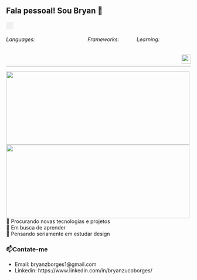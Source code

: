 ## Fala pessoal! Sou Bryan  👋

<div style="display: flex; flex-direction: row;">
  <div style="background-color: #f1f1f1; padding: 10px;">
  </div>
</div>

<div style="display: flex;">
  <h6>Languages:</h6>
  <img src="https://img.shields.io/badge/PHP-%20?style=flat-square&logo=php&logoColor=white&color=811100" height="16" />
  <img src="https://img.shields.io/badge/HTML-%20?style=flat-square&logo=html5&logoColor=white&color=700f0a" height="16" />
  <img src="https://img.shields.io/badge/C++-%20?style=flat-square&logo=c%2B%2B&logoColor=white&color=5f0d14" height="16" />
  <img src="https://img.shields.io/badge/CSS3-%20?style=flat-square&logo=css3&logoColor=white&color=4e0b1e" height="16" />
  <img src="https://img.shields.io/badge/JAVA-%20?style=flat-square&logo=java&logoColor=white&color=3e0928" height="16" />
  <img src="https://img.shields.io/badge/SASS-%20?style=flat-square&logo=sass&logoColor=white&color=2d0732" height="16" />
  <img src="https://img.shields.io/badge/TYPESCRIPT-%20?style=flat-square&logo=typescript&logoColor=white&color=1f053a" height="16" />
  <img src="https://img.shields.io/badge/PYTHON-%20?style=flat-square&logo=python&logoColor=white&color=130342" height="16"/>
  <img src="https://img.shields.io/badge/SQL-%20?style=flat-square&logo=mysql&logoColor=white&color=01004d" height="16"/>
  <h6>Frameworks:</h6>
<!--   <img src="https://img.shields.io/badge/LARAVEL-%20?style=flat-square&logo=laravel&logoColor=white&color=811100" height="16" /> -->
<!--   <img src="https://img.shields.io/badge/LUMEN-%20?style=flat-square&logo=lumen&logoColor=white&color=6b0e0d" height="16" /> -->
  <img src="https://img.shields.io/badge/VUE.JS-%20?style=flat-square&logo=vue.js&logoColor=white&color=550b1a" height="16" />
  <img src="https://img.shields.io/badge/BOOTSTRAP-%20?style=flat-square&logo=bootstrap&logoColor=white&color=3d0829" height="16" />
<!--   <img src="https://img.shields.io/badge/BULMA-%20?style=flat-square&logo=bulma&logoColor=white&color=230538" height="16" /> -->
  <img src="https://img.shields.io/badge/TAILWIND-%20?style=flat-square&logo=Tailwind%20CSS&logoColor=white&color=01004d" height="16" />
  
  <h6>Learning:</h6>
  <!--<img height="16" src="https://img.shields.io/badge/ELIXIR-%20?style=flat-square&logo=elixir&logoColor=white&color=811100" />-->
  <img height="16" src="https://img.shields.io/badge/RUST-%20?style=flat-square&logo=rust&logoColor=white&color=811200" />
<img height="16" src="https://img.shields.io/badge/RUBY-%20?style=flat-square&logo=ruby&logoColor=white&color=811200" />
</div>
&nbsp;
<a href="#">
  <img align="right" src="https://komarev.com/ghpvc/?username=bryantoken&style=flat-square" height="25" />
</a>



<!--<a target="_blank" href="https://13dev.pt">
  <img align="right" src="globe(1).svg" height="25" width="25"/>
</a>
<a target="_blank" href="https://linkedin.com/in/leo-oliveira13">
  <img align="right" src="linkedin.svg" height="25" width="25" />
</a>

<a target="_blank" href="https://gitlab.com/13dev">
  <img align="right" src="gitlab(1).svg" height="25" width="25" />
</a>
-->
---
<div style="display:flex; flex-direction:column">
  <div>
    <div>
  <img src="https://github-readme-stats.vercel.app/api?username=bryantoken&show_icons=true&include_all_commits=true&line_height=20&hide_border=true&theme=graywhite" width="500" height="200"/>
 
</div>
<div>
   <img src="https://github-readme-stats.vercel.app/api/top-langs/?username=bryantoken&hide_progress=true" width="500" height="200" />
</div>
  </div>
  <div>
🔭 Procurando novas tecnologias e projetos<br>
🌱 Em busca de aprender<br>
🤔 Pensando seriamente em estudar design<br>

### 📫Contate-me
<ul>
  <li>
    Email: bryanzborges1@gmail.com
  </li>
  <li>
Linkedin: https://www.linkedin.com/in/bryanzucoborges/
  </li>
</ul>
  </div>


</div>



